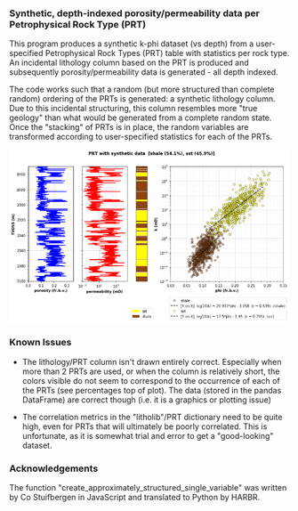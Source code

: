 ### Synthetic, depth-indexed porosity/permeability data per Petrophysical Rock Type (PRT)

This program produces a synthetic k-phi dataset (vs depth) from a user-specified Petrophysical Rock Types (PRT) table with statistics per rock type. An incidental lithology column based on the PRT is produced and subsequently porosity/permeability data is generated - all depth indexed.

The code works such that a random (but more structured than complete random) ordering of the PRTs is generated: a synthetic lithology column. Due to this incidental structuring, this column resembles more "true geology" than what would be generated from a complete random state. Once the "stacking" of PRTs is in place, the random variables are transformed according to user-specified statistics for each of the PRTs.

![screenshot result](https://github.com/harrybrandsen/synthetic_k_phi/blob/master/screenshot_result_synthetic_k_phi.png)

### Known Issues
- The lithology/PRT column isn't drawn entirely correct. Especially when more than 2 PRTs are used, or when the column is relatively short, the colors visible do not seem to correspond to the occurrence of each of the PRTs (see percentages top of plot). The data (stored in the pandas DataFrame) are correct though (i.e. it is a graphics or plotting issue)
       
- The correlation metrics in the "litholib"/PRT dictionary need to be quite high, even for PRTs that will ultimately be poorly correlated.
This is unfortunate, as it is somewhat trial and error to get a "good-looking" dataset.



### Acknowledgements
The function "create_approximately_structured_single_variable" was written
by Co Stuifbergen in JavaScript and translated to Python by HARBR.


